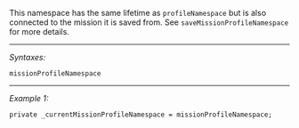 This namespace has the same lifetime as `profileNamespace` but is also connected to the mission it is saved from. See `saveMissionProfileNamespace` for more details.


---
*Syntaxes:*

`missionProfileNamespace`

---
*Example 1:*

```sqf
private _currentMissionProfileNamespace = missionProfileNamespace;
```